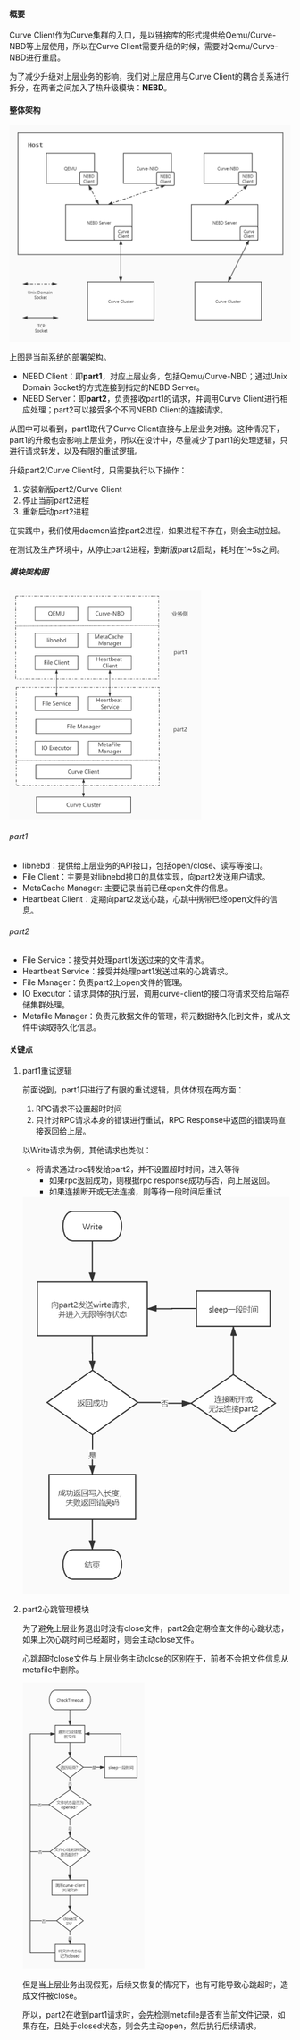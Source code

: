 #### 概要

Curve Client作为Curve集群的入口，是以链接库的形式提供给Qemu/Curve-NBD等上层使用，所以在Curve Client需要升级的时候，需要对Qemu/Curve-NBD进行重启。

为了减少升级对上层业务的影响，我们对上层应用与Curve Client的耦合关系进行拆分，在两者之间加入了热升级模块：**NEBD**。

#### 整体架构

<img src="../images/nebd-overview.png" alt="nebd-overview" style="zoom:60%;" />

上图是当前系统的部署架构。

- NEBD Client：即**part1**，对应上层业务，包括Qemu/Curve-NBD；通过Unix Domain Socket的方式连接到指定的NEBD Server。
- NEBD Server：即**part2**，负责接收part1的请求，并调用Curve Client进行相应处理；part2可以接受多个不同NEBD Client的连接请求。

从图中可以看到，part1取代了Curve Client直接与上层业务对接。这种情况下，part1的升级也会影响上层业务，所以在设计中，尽量减少了part1的处理逻辑，只进行请求转发，以及有限的重试逻辑。

升级part2/Curve Client时，只需要执行以下操作：

1. 安装新版part2/Curve Client
2. 停止当前part2进程
3. 重新启动part2进程

在实践中，我们使用daemon监控part2进程，如果进程不存在，则会主动拉起。

在测试及生产环境中，从停止part2进程，到新版part2启动，耗时在1~5s之间。

##### 模块架构图

<img src="../images/nebd-modules.png" alt="nebd-modules" style="zoom: 40%;" />

###### part1

- libnebd：提供给上层业务的API接口，包括open/close、读写等接口。
- File Client：主要是对libnebd接口的具体实现，向part2发送用户请求。
- MetaCache Manager: 主要记录当前已经open文件的信息。
- Heartbeat Client：定期向part2发送心跳，心跳中携带已经open文件的信息。

###### part2

- File Service：接受并处理part1发送过来的文件请求。
- Heartbeat Service：接受并处理part1发送过来的心跳请求。
- File Manager：负责part2上open文件的管理。
- IO Executor：请求具体的执行层，调用curve-client的接口将请求交给后端存储集群处理。
- Metafile Manager：负责元数据文件的管理，将元数据持久化到文件，或从文件中读取持久化信息。

#### 关键点

1. part1重试逻辑

   前面说到，part1只进行了有限的重试逻辑，具体体现在两方面：

   1. RPC请求不设置超时时间
   2. 只针对RPC请求本身的错误进行重试，RPC Response中返回的错误码直接返回给上层。

   以Write请求为例，其他请求也类似：

   - 将请求通过rpc转发给part2，并不设置超时时间，进入等待
     - 如果rpc返回成功，则根据rpc response成功与否，向上层返回。
     - 如果连接断开或无法连接，则等待一段时间后重试

   <img src="../images/nebd-part1-write-request.png" alt="images\nebd-part1-write-request" style="zoom:70%;" />

2. part2心跳管理模块

   为了避免上层业务退出时没有close文件，part2会定期检查文件的心跳状态，如果上次心跳时间已经超时，则会主动close文件。

   心跳超时close文件与上层业务主动close的区别在于，前者不会把文件信息从metafile中删除。

   <img src="../images/nebd-part2-heartbeat.png" alt="nebd-part2-heartbeat" style="zoom:50%;" />

   但是当上层业务出现假死，后续又恢复的情况下，也有可能导致心跳超时，造成文件被close。

   所以，part2在收到part1请求时，会先检测metafile是否有当前文件记录，如果存在，且处于closed状态，则会先主动open，然后执行后续请求。
